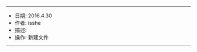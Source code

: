 *******************************************************************************
 * 日期: 2016.4.30
 * 作者: isshe
 * 描述: 
 * 操作: 新建文件  
*******************************************************************************
